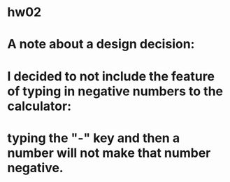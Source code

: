 # hw02
# A note about a design decision:
# I decided to not include the feature of typing in negative numbers to the calculator:
# typing the "-" key and then a number will not make that number negative.
